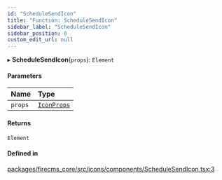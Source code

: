 ```yaml
---
id: "ScheduleSendIcon"
title: "Function: ScheduleSendIcon"
sidebar_label: "ScheduleSendIcon"
sidebar_position: 0
custom_edit_url: null
---
```


▸ **ScheduleSendIcon**(`props`): `Element`

#### Parameters

| Name | Type |
| :------ | :------ |
| `props` | [`IconProps`](../types/IconProps.md) |

#### Returns

`Element`

#### Defined in

[packages/firecms_core/src/icons/components/ScheduleSendIcon.tsx:3](https://github.com/FireCMSco/firecms/blob/d45f3739/packages/firecms_core/src/icons/components/ScheduleSendIcon.tsx#L3)
